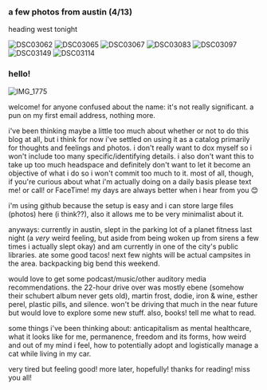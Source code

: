 ### a few photos from austin (4/13)
heading west tonight

![DSC03062](https://user-images.githubusercontent.com/103443757/163253447-af472342-2a5d-401a-a652-0633769ef819.jpeg)
![DSC03065](https://user-images.githubusercontent.com/103443757/163253496-52f12c9a-0530-4ce5-8402-4c6044430115.jpeg)
![DSC03067](https://user-images.githubusercontent.com/103443757/163253506-39a7ef1f-bfb9-4d64-9fe6-51b52bb93c0f.jpeg)
![DSC03083](https://user-images.githubusercontent.com/103443757/163253577-9e337c95-cf59-46af-bf21-ccbefd918e8e.jpeg)
![DSC03097](https://user-images.githubusercontent.com/103443757/163253685-330fa660-a0bf-44a3-8ec0-f953e34249ae.jpeg)
![DSC03149](https://user-images.githubusercontent.com/103443757/163253928-201962be-5392-482b-908e-a2ff528d4baa.jpeg)
![DSC03114](https://user-images.githubusercontent.com/103443757/163254108-740bf033-4901-4065-9535-cba0f8dbd473.jpeg)


### hello!
![IMG_1775](https://user-images.githubusercontent.com/103443757/162840090-8b2a6e55-82fa-421c-a944-a22497d1dedd.JPG)

welcome! for anyone confused about the name: it's not really significant. a pun on my first email address, nothing more.

i've been thinking maybe a little too much about whether or not to do this blog at all, but i think for now i've settled on using it as a catalog primarily for thoughts and feelings and photos. i don't really want to dox myself so i won't include too many specific/identifying details. i also don't want this to take up too much headspace and definitely don't want to let it become an objective of what i do so i won't commit too much to it. most of all, though, if you're curious about what i'm actually doing on a daily basis please text me! or call! or FaceTime! my days are always better when i hear from you 😊

i'm using github because the setup is easy and i can store large files (photos) here (i think??), also it allows me to be very minimalist about it.

anyways: currently in austin, slept in the parking lot of a planet fitness last night (a _very_ weird feeling, but aside from being woken up from sirens a few times i actually slept okay) and am currently in one of the city's public libraries. ate some good tacos! next few nights will be actual campsites in the area. backpacking big bend this weekend.

would love to get some podcast/music/other auditory media recommendations. the 22-hour drive over was mostly ebene (somehow their schubert album never gets old), martin frost, dodie, iron & wine, esther perel, plastic pills, and silence. won't be driving that much in the near future but would love to explore some new stuff. also, books! tell me what to read.

some things i've been thinking about: anticapitalism as mental healthcare, what it looks like for me, permanence, freedom and its forms, how weird and out of my mind i feel, how to potentially adopt and logistically manage a cat while living in my car.

very tired but feeling good! more later, hopefully! thanks for reading! miss you all!
